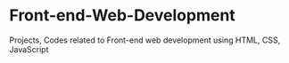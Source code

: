 # Front-end-Web-Development
Projects, Codes related to Front-end web development using HTML, CSS, JavaScript
